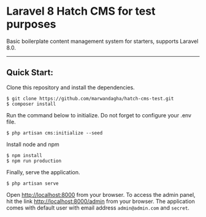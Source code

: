 # Laravel 8 Hatch CMS for test purposes
Basic boilerplate content management system for starters, supports Laravel 8.0.

-----


<a name="item2"></a>
## Quick Start:

Clone this repository and install the dependencies.

    $ git clone https://github.com/marwandagha/hatch-cms-test.git
    $ composer install

Run the command below to initialize. Do not forget to configure your .env file. 

    $ php artisan cms:initialize --seed

Install node and npm 
    
    $ npm install
    $ npm run production

Finally, serve the application.

    $ php artisan serve

Open [http://localhost:8000](http://localhost:8000) from your browser. 
To access the admin panel, hit the link 
[http://localhost:8000/admin](http://localhost:8000/admin) from your browser.
The application comes with default user with email address `admin@admin.com` and `secret`.
